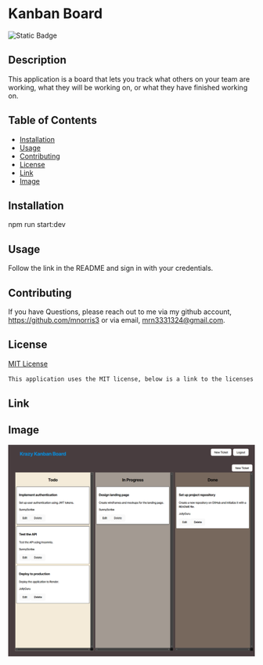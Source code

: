 # Kanban Board

![Static Badge](https://img.shields.io/badge/License-MIT-blue)

## Description

This application is a board that lets you track what others on your team are working, what they will be working on, or what they have finished working on.

## Table of Contents

- [Installation](#installation)
- [Usage](#usage)
- [Contributing](#contributing)
- [License](#license)
- [Link](#link)
- [Image](#image)

## Installation

npm run start:dev

## Usage

Follow the link in the README and sign in with your credentials.

## Contributing

If you have Questions, please reach out to me via my github account, https://github.com/mnorris3 or via email, mrn3331324@gmail.com.

## License

[MIT License](https://mit-license.org/)

```md
This application uses the MIT license, below is a link to the licenses website.
```

## Link

## Image

![Screen Shot](/Assets/SS.png)

